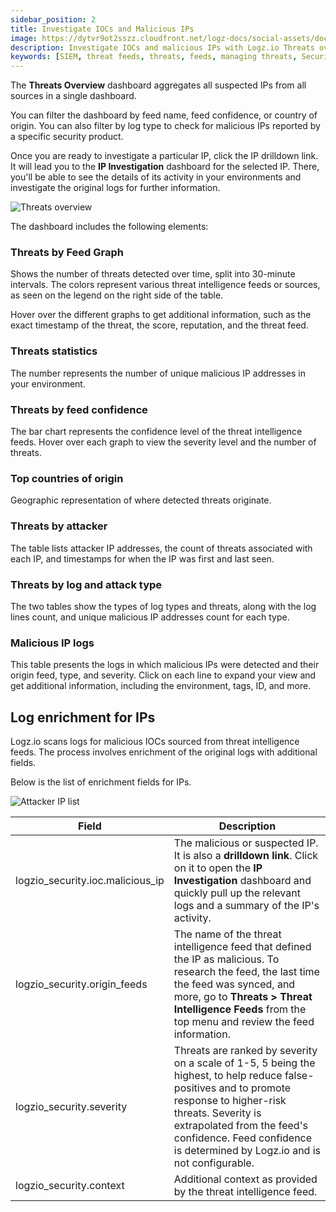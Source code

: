 ```yaml
---
sidebar_position: 2
title: Investigate IOCs and Malicious IPs
image: https://dytvr9ot2sszz.cloudfront.net/logz-docs/social-assets/docs-social.jpg
description: Investigate IOCs and malicious IPs with Logz.io Threats overview dashboard
keywords: [SIEM, threat feeds, threats, feeds, managing threats, Security information]
---
```

 


The **Threats Overview** dashboard aggregates all suspected IPs from all sources in a single dashboard.

You can filter the dashboard by feed name, feed confidence, or country of origin. You can also filter by log type to check for malicious IPs reported by a specific security product.

Once you are ready to investigate a particular IP, click the IP drilldown link. It will lead you to the **IP Investigation** dashboard for the selected IP. There, you'll be able to see the details of its activity in your environments and investigate the original logs for further information.

![Threats overview](https://dytvr9ot2sszz.cloudfront.net/logz-docs/siem-quick-start/siem-threats-dashboard-jan.png)

<!-- 
<div>
    <video width="100%" height="auto" controls autoplay loop muted>
      <source src="https://dytvr9ot2sszz.cloudfront.net/logz-docs/siem/investigate-ip2_aug2021.mp4" type="video/mp4" />
      Your browser does not support the video tag.
    </video>
</div>
-->

The dashboard includes the following elements:

### Threats by Feed Graph

Shows the number of threats detected over time, split into 30-minute intervals. The colors represent various threat intelligence feeds or sources, as seen on the legend on the right side of the table.

Hover over the different graphs to get additional information, such as the exact timestamp of the threat, the score, reputation, and the threat feed.

### Threats statistics

The number represents the number of unique malicious IP addresses in your environment.

### Threats by feed confidence

The bar chart represents the confidence level of the threat intelligence feeds. Hover over each graph to view the severity level and the number of threats.

### Top countries of origin

Geographic representation of where detected threats originate.

### Threats by attacker

The table lists attacker IP addresses, the count of threats associated with each IP, and timestamps for when the IP was first and last seen.

### Threats by log and attack type

The two tables show the types of log types and threats, along with the log lines count, and unique malicious IP addresses count for each type.

### Malicious IP logs

This table presents the logs in which malicious IPs were detected and their origin feed, type, and severity. Click on each line to expand your view and get additional information, including the environment, tags, ID, and more.



## Log enrichment for IPs

Logz.io scans logs for malicious IOCs sourced from threat intelligence feeds. The process involves enrichment of the original logs with additional fields.

Below is the list of enrichment fields for IPs.

![Attacker IP list](https://dytvr9ot2sszz.cloudfront.net/logz-docs/siem/malicious-ip-logs.png)

|Field|Description|
|--|--|
| logzio_security.ioc.malicious_ip | The malicious or suspected IP. It is also a **drilldown link**. Click on it to open the **IP Investigation** dashboard and quickly pull up the relevant logs and a summary of the IP's activity. |
| logzio_security.origin_feeds | The name of the threat intelligence feed that defined the IP as malicious. To research the feed, the last time the feed was synced, and more, go to **Threats > Threat Intelligence Feeds** from the top menu and review the feed information. |
| logzio_security.severity | Threats are ranked by severity on a scale of 1-5, 5 being the highest, to help reduce false-positives and to promote response to higher-risk threats. Severity is extrapolated from the feed's confidence. Feed confidence is determined by Logz.io and is not configurable. |
| logzio_security.context | Additional context as provided by the threat intelligence feed. |

